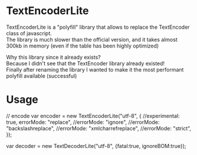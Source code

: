 # TextEncoderLite
TextEncoderLite is a "polyfill" library that allows to replace the TextEncoder class of javascript.<br>
The library is much slower than the official version, and it takes almost 300kb in memory (even if the table has been highly optimized)

Why this library since it already exists?<br>
Because I didn't see that the TextEncoder library already existed!<br>
Finally after renaming the library I wanted to make it the most performant polyfill available (successful)

# Usage

// encode
var encoder = new TextEncoderLite("utf-8", { 
                                    //experimental: true,
                                    errorMode: "replace",
                                    //errorMode: "ignore",
                                    //errorMode: "backslashreplace",
                                    //errorMode: "xmlcharrefreplace",
                                    //errorMode: "strict",
                                 });
                                   
var decoder = new TextDecoderLite("utf-8", {fatal:true, ignoreBOM:true});
